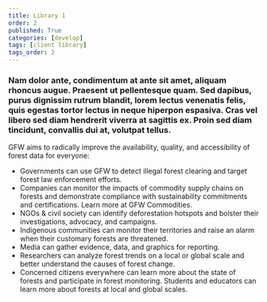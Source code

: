 ```yaml
---
title: Library 1
order: 2
published: True
categories: [develop]
tags: [client library]
tags_order: 2
---
```

<h3>Nam dolor ante, condimentum at ante sit amet, aliquam rhoncus augue. Praesent ut pellentesque quam. Sed dapibus, purus dignissim rutrum blandit, lorem lectus venenatis felis, quis egestas tortor lectus in neque hiperpon espasiva.  Cras vel libero sed diam hendrerit viverra at sagittis ex. Proin sed diam tincidunt, convallis dui at, volutpat tellus.</h3>
<p>GFW aims to radically improve the availability, quality, and accessibility of forest data for everyone:</p>
<ul>
  <li>Governments can use GFW to detect illegal forest clearing and target forest law enforcement efforts.</li>
  <li>Companies can monitor the impacts of commodity supply chains on forests and demonstrate compliance with sustainability commitments and certifications. Learn more at GFW Commodities.</li>
  <li>NGOs & civil society can identify deforestation hotspots and bolster their investigations, advocacy, and campaigns.</li>
  <li>Indigenous communities can monitor their territories and raise an alarm when their customary forests are threatened.</li>
  <li>Media can gather evidence, data, and graphics for reporting.</li>
  <li>Researchers can analyze forest trends on a local or global scale and better understand the causes of forest change.</li>
  <li>Concerned citizens everywhere can learn more about the state of forests and participate in forest monitoring. Students and educators can learn more about forests at local and global scales.</li>
</ul>
